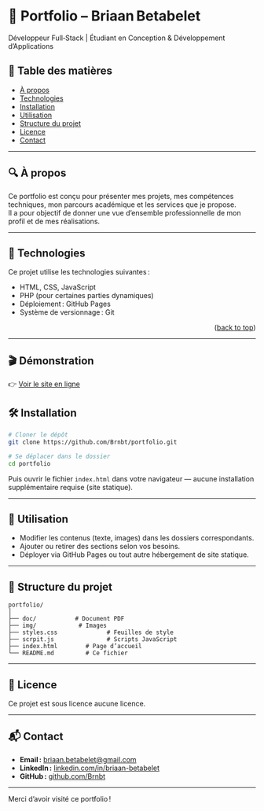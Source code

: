 # 📘 Portfolio – Briaan Betabelet  
Développeur Full‑Stack | Étudiant en Conception & Développement d’Applications

## 🧭 Table des matières  
- [À propos](#à‑propos)  
- [Technologies](#technologies)  
- [Installation](#installation)  
- [Utilisation](#utilisation)  
- [Structure du projet](#structure‑du‑projet)  
- [Licence](#licence)  
- [Contact](#contact)  

---

## 🔍 À propos  
Ce portfolio est conçu pour présenter mes projets, mes compétences techniques, mon parcours académique et les services que je propose.  
Il a pour objectif de donner une vue d’ensemble professionnelle de mon profil et de mes réalisations.

---

## 🧰 Technologies  
Ce projet utilise les technologies suivantes :  
- HTML, CSS, JavaScript  
- PHP (pour certaines parties dynamiques)  
- Déploiement : GitHub Pages  
- Système de versionnage : Git


<p align="right">(<a href="#readme-top">back to top</a>)</p>


---

## 🎬 Démonstration  
👉 [Voir le site en ligne](https://brnbt.github.io/portfolio/)  

## 🛠️ Installation  
```bash
# Cloner le dépôt
git clone https://github.com/Brnbt/portfolio.git

# Se déplacer dans le dossier
cd portfolio
```

Puis ouvrir le fichier `index.html` dans votre navigateur — aucune installation supplémentaire requise (site statique).

---

## 📂 Utilisation  
- Modifier les contenus (texte, images) dans les dossiers correspondants.  
- Ajouter ou retirer des sections selon vos besoins.  
- Déployer via GitHub Pages ou tout autre hébergement de site statique.

---

## 📁 Structure du projet  
```
portfolio/
│
├── doc/           # Document PDF
├── img/            # Images
├── styles.css              # Feuilles de style
├── scrpit.js               # Scripts JavaScript
├── index.html        # Page d’accueil
└── README.md         # Ce fichier
```

---

## 📜 Licence  
Ce projet est sous licence aucune licence.

---

## 📬 Contact  
- **Email :** briaan.betabelet@gmail.com  
- **LinkedIn :** [linkedin.com/in/briaan-betabelet](https://linkedin.com/in/briaan-betabelet)  
- **GitHub :** [github.com/Brnbt](https://github.com/Brnbt)

---

Merci d’avoir visité ce portfolio !
